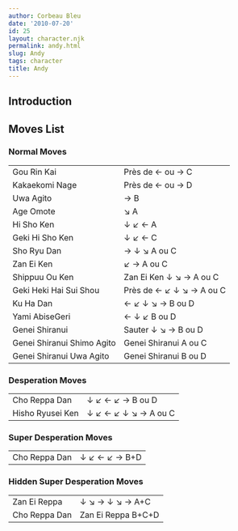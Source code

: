 ```yaml
---
author: Corbeau Bleu
date: '2010-07-20'
id: 25
layout: character.njk
permalink: andy.html
slug: Andy
tags: character
title: Andy
---
```


## Introduction

## Moves List

### Normal Moves

|                            |                          |
|----------------------------|--------------------------|
| Gou Rin Kai                | Près de ← ou → C         |
| Kakaekomi Nage             | Près de ← ou → D         |
| Uwa Agito                  | → B                      |
| Age Omote                  | ↘ A                      |
| Hi Sho Ken                 | ↓ ↙ ← A                  |
| Geki Hi Sho Ken            | ↓ ↙ ← C                  |
| Sho Ryu Dan                | → ↓ ↘ A ou C             |
| Zan Ei Ken                 | ↙ → A ou C               |
| Shippuu Ou Ken             | Zan Ei Ken ↓ ↘ → A ou C  |
| Geki Heki Hai Sui Shou     | Près de ← ↙ ↓ ↘ → A ou C |
| Ku Ha Dan                  | ← ↙ ↓ ↘ → B ou D         |
| Yami AbiseGeri             | ← ↓ ↙ B ou D             |
| Genei Shiranui             | Sauter ↓ ↘ → B ou D      |
| Genei Shiranui Shimo Agito | Genei Shiranui A ou C    |
| Genei Shiranui Uwa Agito   | Genei Shiranui B ou D    |

### Desperation Moves

|                  |                      |
|------------------|----------------------|
| Cho Reppa Dan    | ↓ ↙ ← ↙ → B ou D     |
| Hisho Ryusei Ken | ↓ ↙ ← ↙ ↓ ↘ → A ou C |

### Super Desperation Moves

|               |               |
|---------------|---------------|
| Cho Reppa Dan | ↓ ↙ ← ↙ → B+D |

### Hidden Super Desperation Moves

|               |                    |
|---------------|--------------------|
| Zan Ei Reppa  | ↓ ↘ → ↓ ↘ → A+C    |
| Cho Reppa Dan | Zan Ei Reppa B+C+D |